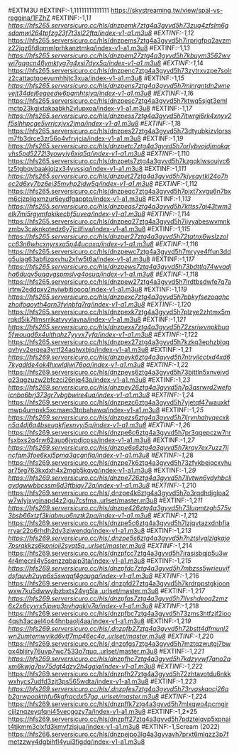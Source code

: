 #EXTM3U
#EXTINF:-1,11111111111111
https://skystreaming.tw/view/spal-vs-reggina/1FZhZ
#EXTINF:-1,1*1
https://hfs265.serversicuro.cc/hls/dnzpemk7ztg4a3gyvd5h73zuq4zfslm6gsdamwl264tpfzg23f7t3sl22fta/index-v1-a1.m3u8
#EXTINF:-1,1*2
https://hfs265.serversicuro.cc/hls/dnzpems7ztg4a3gyvd5h7irprigfpq2avzmz22jqz6fdlqmmlprhkanztmkq/index-v1-a1.m3u8
#EXTINF:-1,1*3
https://hfs265.serversicuro.cc/hls/dnzpem27ztg4a3gyvd5h7kbuym3562wvwi7gqgcn46ymktyg7g4xsi7dyx5a/index-v1-a1.m3u8
#EXTINF:-1,1*4
https://hfs265.serversicuro.cc/hls/dnzpenc7ztg4a3gyvd5h73zytrxvzpe7solrz2cattaqtqoevumhhjtc3xua/index-v1-a1.m3u8
#EXTINF:-1,1*5
https://hfs265.serversicuro.cc/hls/dnzpens7ztg4a3gyvd5h7mjnrgntdn2wnevejt34dej6egeedw6pqmhtsjyq/index-v1-a1.m3u8
#EXTINF:-1,1*6
https://hfs265.serversicuro.cc/hls/dnzpesc7ztg4a3gyvd5h7ktwq5sjgt3emlmctp23kgjxtakaabkh2vlupxoa/index-v1-a1.m3u8
#EXTINF:-1,1*7
https://hfs265.serversicuro.cc/hls/dnzpess7ztg4a3gyvd5h7itwrgj6rk4xnyv2f5slhhpcge5vrrjcxjvx2jma/index-v1-a1.m3u8
#EXTINF:-1,1*8
https://hfs265.serversicuro.cc/hls/dnzpes27ztg4a3gyvd5h73dtyubkizvlorssm7fb3drce3zr56o4vfrvjcia/index-v1-a1.m3u8
#EXTINF:-1,1*9
https://hfs265.serversicuro.cc/hls/dnzpetc7ztg4a3gyvd5h7orlybvojdjmokqrvhs5pd5272l3yowyiy6xiq5q/index-v1-a1.m3u8
#EXTINF:-1,1*10
https://hfs265.serversicuro.cc/hls/dnzpets7ztg4a3gyvd5h7kzgqklwsoujyc6tz5tgbqvbaakjqjzx34yvssjq/index-v1-a1.m3u8
#EXTINF:-1,1*11
https://hfs265.serversicuro.cc/hls/dnzpet27ztg4a3gyvd5h7kjysqytkl24o7hec2d6xy7bz6ej35mvhp2idw5q/index-v1-a1.m3u8
#EXTINF:-1,1*12
https://hfs265.serversicuro.cc/hls/dnzpeqc7ztg4a3gyvd5h7pjxt7xvgu6n7bxm6cjzpligxmzur6eydfgapptq/index-v1-a1.m3u8
#EXTINF:-1,1*13
https://hfs265.serversicuro.cc/hls/dnzpeqs7ztg4a3gyvd5h7kttss7aj43twm3elk7mi5rgymfqkikecbf5uvea/index-v1-a1.m3u8
#EXTINF:-1,1*14
https://hfs265.serversicuro.cc/hls/dnzpeq27ztg4a3gyvd5h7ijvyabeswvmnkzmbv3caknkotedz6y7jcilfiva/index-v1-a1.m3u8
#EXTINF:-1,1*15
https://hfs265.serversicuro.cc/hls/dnzper27ztg4a3gyvd5h72tqtnx6wslzzolcc63n6whcxnyrsxa5p44ucaxq/index-v1-a1.m3u8
#EXTINF:-1,1*16
https://hfs265.serversicuro.cc/hls/dnzpewc7ztg4a3gyvd5h7mryye4ffun3ddg5uiag63abfizqxvhu2xfw5t6a/index-v1-a1.m3u8
#EXTINF:-1,1*17
https://hfs265.serversicuro.cc/hls/dnzpews7ztg4a3gyvd5h73bdttlq74wvadjha6duqv5uqqygspmslvg4osua/index-v1-a1.m3u8
#EXTINF:-1,1*18
https://hfs265.serversicuro.cc/hls/dnzpew27ztg4a3gyvd5h7lrdtbsdwfe7q7airtrw2eddpxy2nyiwbjtioocq/index-v1-a1.m3u8
#EXTINF:-1,1*19
https://hfs265.serversicuro.cc/hls/dnzpexc7ztg4a3gyvd5h7pbkyfsezoqqhczhoifoqoyth4qrn3fyinbfq7rq/index-v1-a1.m3u8
#EXTINF:-1,1*20
https://hfs265.serversicuro.cc/hls/dnzpexk7ztg4a3gyvd5h7plzye2zhtmx5mrqkd5ik7tlmsrrikatvyvlavna/index-v1-a1.m3u8
#EXTINF:-1,1*21
https://hfs265.serversicuro.cc/hls/dnzpexs7ztg4a3gyvd5h72zsriwvnpkbua5fwouqd6x4ulthqhz7yyvx7yfa/index-v1-a1.m3u8
#EXTINF:-1,1*22
https://hfs265.serversicuro.cc/hls/dnzpex27ztg4a3gyvd5h7kzkq3ephzblqgqvhyv2erqea3yrtf24aqlwxbjq/index-v1-a1.m3u8
#EXTINF:-1,2*1
https://hfs269.serversicuro.cc/hls/dnzpeyk6ztg4a3gyvd5h7ntryilcctxd4xd67kygdlde4ok4hxwldjwj76oa/index-v1-a1.m3u8
#EXTINF:-1,2*2
https://hfs269.serversicuro.cc/hls/dnzpeys6ztg4a3gyvd5h73bittln5xnvejvdq23qgzuzw2bfczci26njq43a/index-v1-a1.m3u8
#EXTINF:-1,2*3
https://hfs269.serversicuro.cc/hls/dnzpey26ztg4a3gyvd5h7p3qsrwrd2wefoicnbo6brj373gr7vbgbwire4ua/index-v1-a1.m3u8
#EXTINF:-1,2*4
https://hfs269.serversicuro.cc/hls/dnzpezc6ztg4a3gyvd5h7yjetqf47wauxkfmwp4umpxk5xcmaep3tpbahawq/index-v1-a1.m3u8
#EXTINF:-1,2*5
https://hfs269.serversicuro.cc/hls/dnzpezs6ztg4a3gyvd5h7ljrynhahyqecxkn5a4dj6q4bseugkfjexnvyi5q/index-v1-a1.m3u8
#EXTINF:-1,2*6
https://hfs269.serversicuro.cc/hls/dnzpe6c6ztg4a3gyvd5h7pr3qgepczw7nrfsxbxs2q4rw62aup6jvpdjcpsa/index-v1-a1.m3u8
#EXTINF:-1,2*7
https://hfs269.serversicuro.cc/hls/dnzpe6s6ztg4a3gyvd5h7kray7ex7uzz7jincfqm3foe6kxj5pma3qcgnfla/index-v1-a1.m3u8
#EXTINF:-1,2*8
https://hfs269.serversicuro.cc/hls/dnzpe7k6ztg4a3gyvd5h73zfykbejqcxvhuar75rg763kxdxh4x2mgb5kqyq/index-v1-a1.m3u8
#EXTINF:-1,2*9
https://hfs269.serversicuro.cc/hls/dnzpe726ztg4a3gyvd5h7llvtwn6vdyhbcliaydgwwbbcssm6d3ftbiay72q/index-v1-a1.m3u8
#EXTINF:-1,2*10
https://hfs269.serversicuro.cc/hls/,dnzpe4k6ztg4a3gyvd5h7o3rqdhdjglpa2w7wlyjxyginapd4z2jgu7csfma,.urlset/master.m3u8
#EXTINF:-1,2*11
https://hfs269.serversicuro.cc/hls/dnzpe426ztg4a3gyvd5h73luqmtzgh575v3bsb66xtzf3kiabnuo6nztk2pa/index-v1-a1.m3u8
#EXTINF:-1,2*12
https://hfs269.serversicuro.cc/hls/dnzpe5c6ztg4a3gyvd5h7lzjqvtazxdnbfiarryar22o6rhdh2dv3ziwendq/index-v1-a1.m3u8
#EXTINF:-1,2*13
https://hfs269.serversicuro.cc/hls/,dnzpe5s6ztg4a3gyvd5h7nztslvglzlgkajo7psrqkkzs6kpniojj2syqt5q,.urlset/master.m3u8
#EXTINF:-1,2*14
https://hfs269.serversicuro.cc/hls/dnzpfcc7ztg4a3gyvd5h7irasisbqjp5u3w4r4mecril4y5senzzqbaip3ta/index-v1-a1.m3u8
#EXTINF:-1,2*15
https://hfs269.serversicuro.cc/hls/dnzpfdc7ztg4a3gyvd5h7mbzss5wrieuvifdsfquvh2uyp6s5swqqf4gauga/index-v1-a1.m3u8
#EXTINF:-1,2*16
https://hfs269.serversicuro.cc/hls/,dnzpfd27ztg4a3gyvd5h7krdrppstgkjoonwxw7ku5dwwyjbzbxts24vg5la,.urlset/master.m3u8
#EXTINF:-1,2*17
https://hfs269.serversicuro.cc/hls/dnzpfas7ztg4a3gyvd5h7llvshdeoq2zmz6x2x6cyvrx5jpwp3pvhqgklv7a/index-v1-a1.m3u8
#EXTINF:-1,2*18
https://hfs269.serversicuro.cc/hls/dnzpfbc7ztg4a3gyvd5h73zms3htfzjf2ioo4qsh3acael4o44hnbaolj4aa/index-v1-a1.m3u8
#EXTINF:-1,2*19
https://hfs269.serversicuro.cc/hls/,dnzpfb27ztg4a3gyvd5h72bstt4dfmunl2wn2umtemwyikd6vtf7mp46ec4a,.urlset/master.m3u8
#EXTINF:-1,2*20
https://hfs269.serversicuro.cc/hls/,dnzpfgs7ztg4a3gyvd5h7mztqzwutgj7bwqx4bljiry76uvp7wc7533o7quq,.urlset/master.m3u8
#EXTINF:-1,2*21
https://hfs269.serversicuro.cc/hls/dnzpfhc7ztg4a3gyvd5h7kdzyywf7ano2axm6kwjg7pv75dgt4dzy2h4ggiq/index-v1-a1.m3u8
#EXTINF:-1,2*22
https://hfs269.serversicuro.cc/hls/dnzpfh27ztg4a3gyvd5h72zhtavotdu6nkkwxhycs7udfd3zjt3ps565wdta/index-v1-a1.m3u8
#EXTINF:-1,2*23
https://hfs269.serversicuro.cc/hls/,dnzpfes7ztg4a3gyvd5h73rvqskqocj26ab2grwpoakthfu6kgfrqcdx57gq,.urlset/master.m3u8
#EXTINF:-1,2*24
https://hfs269.serversicuro.cc/hls/dnzpffk7ztg4a3gyvd5h7mlxqwo4pcmgircijlznqzeyqfqni45vecggzy7a/index-v1-a1.m3u8
#EXTINF:-1,2*25
https://hfs269.serversicuro.cc/hls/dnzpff27ztg4a3gyvd5h7pdzteiqvp5xpnait4tjkmm3clxfd3kmvfzjsjua/index-v1-a1.m3u8
#EXTINF:-1,Scream (2022)
https://hfs266.serversicuro.cc/hls/dnzpejpo3lg4a3gyvavh7prxt6mlqzz3p7fmetzzwy4dgbihfl4yui3figdq/index-v1-a1.m3u8

